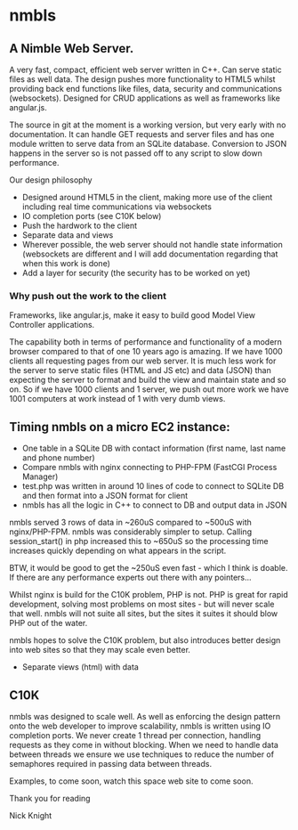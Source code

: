 # nmbls

## A Nimble Web Server.

A very fast, compact, efficient web server written in C++. Can serve static files as well data. The design pushes more functionality to HTML5 whilst providing back end functions like files, data, security and communications (websockets). Designed for CRUD applications as well as frameworks like angular.js.

The source in git at the moment is a working version, but very early with no documentation. It can handle GET requests and server files and has one module written to serve data from an SQLite database. Conversion to JSON happens in the server so is not passed off to any script to slow down performance.

Our design philosophy

* Designed around HTML5 in the client, making more use of the client including real time communications via websockets
* IO completion ports (see C10K below)
* Push the hardwork to the client
* Separate data and views
* Wherever possible, the web server should not handle state information (websockets are different and I will add documentation regarding that when this work is done)
* Add a layer for security (the security has to be worked on yet)

### Why push out the work to the client

Frameworks, like angular.js, make it easy to build good Model View Controller applications.

The capability both in terms of performance and functionality of a modern browser compared to that of one 10 years ago is amazing. If we have 1000 clients all requesting pages from our web server. It is much less work for the server to serve static files (HTML and JS etc) and data (JSON) than expecting the server to format and build the view and maintain state and so on. So if we have 1000 clients and 1 server, we push out more work we have 1001 computers at work instead of 1 with very dumb views.

## Timing nmbls on a micro EC2 instance:

* One table in a SQLite DB with contact information (first name, last name and phone number)
* Compare nmbls with nginx connecting to PHP-FPM (FastCGI Process Manager)
* test.php was written in around 10 lines of code to connect to SQLite DB and then format into a JSON format for client
* nmbls has all the logic in C++ to connect to DB and output data in JSON

nmbls served 3 rows of data in ~260uS compared to ~500uS with nginx/PHP-FPM. nmbls was considerably simpler to setup. Calling session_start() in php increased this to ~650uS so the processing time increases quickly depending on what appears in the script.

BTW, it would be good to get the ~250uS even fast - which I think is doable. If there are any performance experts out there with any pointers...

Whilst nginx is build for the C10K problem, PHP is not. PHP is great for rapid development, solving most problems on most sites - but will never scale that well. nmbls will not suite all sites, but the sites it suites it should blow PHP out of the water.

nmbls hopes to solve the C10K problem, but also introduces better design into web sites so that they may scale even better.

* Separate views (html) with data

## C10K

nmbls was designed to scale well. As well as enforcing the design pattern onto the web developer to improve scalability, nmbls is written using IO completion ports. We never create 1 thread per connection, handling requests as they come in without blocking. When we need to handle data between threads we ensure we use  techniques to reduce the number of semaphores required in passing data between threads.

Examples, to come soon, watch this space web site to come soon.

Thank you for reading

Nick Knight
